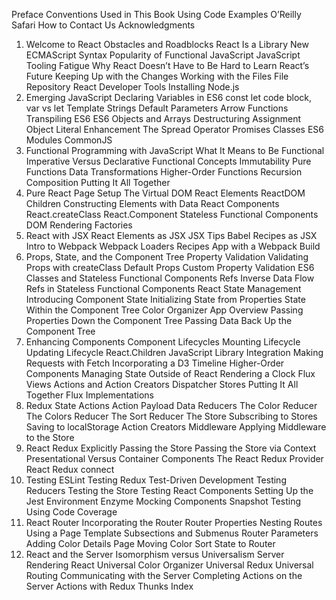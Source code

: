 Preface
    Conventions Used in This Book
    Using Code Examples
    O’Reilly Safari
    How to Contact Us
    Acknowledgments
1. Welcome to React
    Obstacles and Roadblocks
        React Is a Library
        New ECMAScript Syntax
        Popularity of Functional JavaScript
        JavaScript Tooling Fatigue
        Why React Doesn’t Have to Be Hard to Learn
    React’s Future
    Keeping Up with the Changes
    Working with the Files
        File Repository
        React Developer Tools
        Installing Node.js
2. Emerging JavaScript
    Declaring Variables in ES6
        const
        let
		code block, var vs let
        Template Strings
        Default Parameters
    Arrow Functions
    Transpiling ES6
    ES6 Objects and Arrays
        Destructuring Assignment
        Object Literal Enhancement
        The Spread Operator
    Promises
    Classes
    ES6 Modules
    CommonJS
3. Functional Programming with JavaScript
    What It Means to Be Functional
    Imperative Versus Declarative
    Functional Concepts
        Immutability
        Pure Functions
        Data Transformations
        Higher-Order Functions
        Recursion
        Composition
        Putting It All Together
4. Pure React
    Page Setup
    The Virtual DOM
    React Elements
    ReactDOM
    Children
    Constructing Elements with Data
    React Components
        React.createClass
        React.Component
        Stateless Functional Components
    DOM Rendering
    Factories
5. React with JSX
    React Elements as JSX
        JSX Tips
    Babel
    Recipes as JSX
    Intro to Webpack
        Webpack Loaders
        Recipes App with a Webpack Build
6. Props, State, and the Component Tree
    Property Validation
        Validating Props with createClass
        Default Props
        Custom Property Validation
        ES6 Classes and Stateless Functional Components
    Refs
        Inverse Data Flow
        Refs in Stateless Functional Components
    React State Management
        Introducing Component State
        Initializing State from Properties
    State Within the Component Tree
        Color Organizer App Overview
        Passing Properties Down the Component Tree
        Passing Data Back Up the Component Tree
7. Enhancing Components
    Component Lifecycles
        Mounting Lifecycle
        Updating Lifecycle
        React.Children
    JavaScript Library Integration
        Making Requests with Fetch
        Incorporating a D3 Timeline
    Higher-Order Components
    Managing State Outside of React
        Rendering a Clock
    Flux
        Views
        Actions and Action Creators
        Dispatcher
        Stores
        Putting It All Together
        Flux Implementations
8. Redux
    State
    Actions
        Action Payload Data
    Reducers
        The Color Reducer
        The Colors Reducer
        The Sort Reducer
    The Store
        Subscribing to Stores
        Saving to localStorage
    Action Creators
    Middleware
        Applying Middleware to the Store
9. React Redux
    Explicitly Passing the Store
    Passing the Store via Context
    Presentational Versus Container Components
    The React Redux Provider
    React Redux connect
10. Testing
    ESLint
    Testing Redux
        Test-Driven Development
        Testing Reducers
        Testing the Store
    Testing React Components
        Setting Up the Jest Environment
        Enzyme
        Mocking Components
    Snapshot Testing
    Using Code Coverage
11. React Router
    Incorporating the Router
        Router Properties
    Nesting Routes
        Using a Page Template
        Subsections and Submenus
    Router Parameters
        Adding Color Details Page
        Moving Color Sort State to Router
12. React and the Server
    Isomorphism versus Universalism
        Server Rendering React
    Universal Color Organizer
        Universal Redux
        Universal Routing
    Communicating with the Server
        Completing Actions on the Server
        Actions with Redux Thunks
Index
